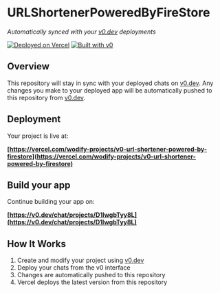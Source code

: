 # URLShortenerPoweredByFireStore

*Automatically synced with your [v0.dev](https://v0.dev) deployments*

[![Deployed on Vercel](https://img.shields.io/badge/Deployed%20on-Vercel-black?style=for-the-badge&logo=vercel)](https://vercel.com/wodify-projects/v0-url-shortener-powered-by-firestore)
[![Built with v0](https://img.shields.io/badge/Built%20with-v0.dev-black?style=for-the-badge)](https://v0.dev/chat/projects/D1lwgbTyy8L)

## Overview

This repository will stay in sync with your deployed chats on [v0.dev](https://v0.dev).
Any changes you make to your deployed app will be automatically pushed to this repository from [v0.dev](https://v0.dev).

## Deployment

Your project is live at:

**[https://vercel.com/wodify-projects/v0-url-shortener-powered-by-firestore](https://vercel.com/wodify-projects/v0-url-shortener-powered-by-firestore)**

## Build your app

Continue building your app on:

**[https://v0.dev/chat/projects/D1lwgbTyy8L](https://v0.dev/chat/projects/D1lwgbTyy8L)**

## How It Works

1. Create and modify your project using [v0.dev](https://v0.dev)
2. Deploy your chats from the v0 interface
3. Changes are automatically pushed to this repository
4. Vercel deploys the latest version from this repository